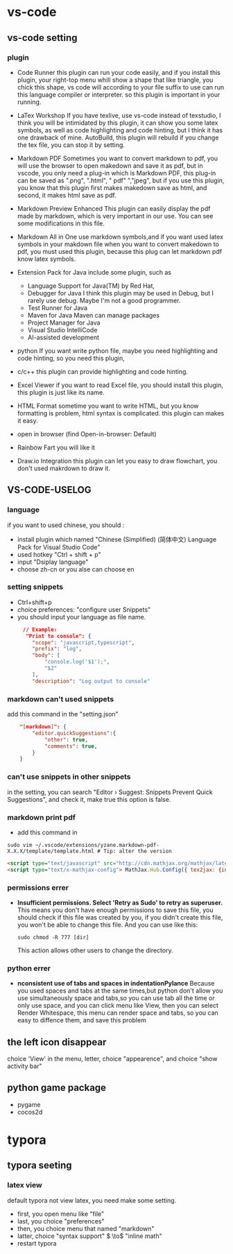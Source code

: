# vs-code #
## vs-code setting ##
### plugin ### 

- Code Runner
  this plugin can run your code easily, and if you install this plugin, your right-top menu whill show a shape that like triangle, you chick this shape, vs code will according to your file suffix to use can run this language compiler or interpreter. so this plugin is important in your running.
- LaTex Workshop
  If you have texlive, use vs-code instead of texstudio, I think you will be intimidated by this plugin, it can show you some latex symbols, as well as code highlighting and code hinting, but I think it has one drawback of mine. AutoBuild, this plugin will rebuild if you change the tex file, you can stop it by setting.
- Markdown PDF
  Sometimes you want to convert markdown to pdf, you will use the browser to open makedown and save it as pdf, but in vscode, you only need a plug-in which is Markdown PDF, this plug-in can be saved as ".png", ".html", " pdf" ","jpeg", but if you use this plugin, you know that this plugin first makes makedown save as html, and second, it makes html save as pdf.
- Markdown Preview Enhanced
  This plugin can easily display the pdf made by markdown, which is very important in our use. You can see some modifications in this file.
- Markdown All in One
  use markdown symbols,and if you want used latex symbols in your makdown file when you want to convert makedown to pdf, you must used this plugin, because this plug can let markdown pdf know latex symbols. 
- Extension Pack for Java
  include some plugin, such as
  - Language Support for Java(TM) by Red Hat,
  - Debugger for Java
    I think this plugin may be used in Debug, but I rarely use debug. Maybe I'm not a good programmer.
  - Test Runner for Java
  - Maven for Java
    Maven can manage packages
  - Project Manager for Java
  - Visual Studio IntelliCode
  - AI-assisted development
- python
  If you want write python file, maybe you need highlighting and code hinting, so you need this plugin,
- c/c++
  this plugin can provide highlighting and code hinting.
- Excel Viewer
  if you want to read Excel file, you should install this plugin, this plugin is just like its name.
- HTML Format
  sometime you want to write HTML, but you know formatting is problem, html syntax is complicated. this plugin can makes it easy.
- open in browser (find Open-in-browser: Default)

- Rainbow Fart
  you will like it
- Draw.io Integration
  this plugin can let you easy to draw flowchart, you don't used makrdown to draw it.
## VS-CODE-USELOG ##
###  language ###
if you want to used chinese, you should :
- install plugin which named "Chinese (Simplified) (简体中文) Language Pack for Visual Studio Code"
- used hotkey "Ctrl + shift + p"
- input "Dsiplay language"
- choose zh-cn or you alse can choose en

### setting snippets ###

* Ctrl+shift+p
* choice preferences: "configure user Snippets"
* you should input your language as file name.
  
```json
	 // Example:
	  "Print to console": {
	 	"scope": "javascript,typescript",
	 	"prefix": "log",
	 	"body": [
	 		"console.log('$1');",
	 		"$2"
	 	],
	 	"description": "Log output to console"
```

### markdown can't used snippets ###
add this command in the "setting.json"
```json
    "[markdown]": {
        "editor.quickSuggestions":{
            "other": true,
            "comments": true,
        }
    }
```

### can't use snippets in other snippets 
in the setting, you can search "Editor › Suggest: Snippets Prevent Quick Suggestions", and check it, make true this option is false.

### markdown print pdf
- add this command in 
```shell
sudo vim ~/.vscode/extensions/yzane.markdown-pdf-X.X.X/template/template.html # Tip: alter the version
```
```html
<script type="text/javascript" src="http://cdn.mathjax.org/mathjax/latest/MathJax.js?config=TeX-AMS-MML_HTMLorMML"></script>
<script type="text/x-mathjax-config"> MathJax.Hub.Config({ tex2jax: {inlineMath: [['$', '$']]}, messageStyle: "none" });</script>
```

### permissions errer ###
- **Insufficient permissions. Select 'Retry as Sudo' to retry as superuser.**
  This means you don't have enough permissions to save this file, you should check if this file was created by you, if you didn't create this file, you won't be able to change this file. And you can use like this:
  
  ```shell
  sudo chmod -R 777 [dir]
  ```
  This action allows other users to change the directory.

### python errer ###

- **nconsistent use of tabs and spaces in indentationPylance**
  Because you used spaces and tabs at the same times,but python don't allow you use simultaneously space and tabs,so you can use tab all the time or only use space, and you can click menu like View, then you can select Render Whitespace, this menu can render space and tabs, so you can easy to diffence them, and save this problem

## the left icon disappear ##
choice 'View' in the menu, letter, choice "appearence", and choice "show activity bar"

## python game package ##
- pygame
- cocos2d

# typora #

## typora seeting ##

### latex view ###

default typora not view latex, you need make some setting.

- first, you open menu like "file"
- last, you choice "preferences"
- then,  you choice menu that named "markdown"
- latter, choice "syntax support" $ \to$ "inline math"
- restart typora
